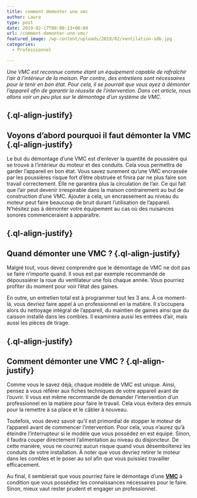 ```yaml
---
title: comment demonter une vmc
author: Laura
type: post
date: 2019-02-17T00:00:13+00:00
url: /comment-demonter-une-vmc/
featured_image: /wp-content/uploads/2019/02/ventilation-sdb.jpg
categories:
  - Professionnel

---
```

<p class="ql-align-justify">
  <em>Une VMC est reconnue comme étant un équipement capable de rafraîchir l’air à l’intérieur de la maison. Par contre, des entretiens sont nécessaires pour le tenir en bon état. Pour cela, il se pourrait que vous ayez à démonter l’appareil afin de garantir la réussite de l’intervention. Dans cet article, nous allons voir un peu plus sur le démontage d’un système de VMC.</em>
</p>

##  {.ql-align-justify}

## Voyons d’abord pourquoi il faut démonter la VMC {.ql-align-justify}

<p class="ql-align-justify">
</p>

<p class="ql-align-justify">
  Le but du démontage d’une VMC est d’enlever la quantité de poussière qui se trouve à l’intérieur du moteur et des conduits. Cela vous permettra de garder l’appareil en bon état. Vous savez surement qu’une VMC encrassée par les poussières risque fort d’être obstruée et finira par ne plus faire son travail correctement. Elle ne garantira plus la circulation de l’air. Ce qui fait que l’air peut devenir irrespirable dans la maison contrairement au but de construction d’une VMC. Ajouter à cela, un encrassement au niveau du moteur peut faire beaucoup de bruit durant l’utilisation de l’appareil. N’hésitez pas à démonter votre équipement au cas où des nuisances sonores commenceraient à apparaître.
</p>

##  {.ql-align-justify}

## Quand démonter une VMC ? {.ql-align-justify}

<p class="ql-align-justify">
</p>

<p class="ql-align-justify">
  Malgré tout, vous devez comprendre que le démontage de VMC ne doit pas se faire n’importe quand. Il vous est par exemple recommandé de dépoussiérer la roue du ventilateur une fois chaque année. Vous pourriez profiter du moment pour voir l’état des gaines.
</p>

<p class="ql-align-justify">
  En outre, un entretien total est à programmer tout les 3 ans. À ce moment-là, vous devriez faire appel à un professionnel en la matière. Il s’occupera alors du nettoyage intégral de l’appareil, du maintien de gaines ainsi que du caisson installé dans les combles. Il examinera aussi les entrées d’air, mais aussi les pièces de tirage.
</p>

##  {.ql-align-justify}

## Comment démonter une VMC ? {.ql-align-justify}

<p class="ql-align-justify">
</p>

<p class="ql-align-justify">
  Comme vous le savez déjà, chaque modèle de VMC est unique. Ainsi, pensez à vous référer aux fiches techniques de votre appareil avant de l’ouvrir. Il vous est même recommandé de demander l’intervention d’un professionnel en la matière pour faire le travail. Cela vous évitera des ennuis pour la remettre à sa place et le câbler à nouveau.
</p>

<p class="ql-align-justify">
  Toutefois, vous devez savoir qu’il est primordial de stopper le moteur de l’appareil avant de commencer l’intervention. Pour cela, vous n’aurez qu’à éteindre l’interrupteur si le modèle que vous possédez en est équipé. Sinon, il faudra couper directement l’alimentation au niveau du disjoncteur. De cette manière, vous ne courrez aucun risque quand vous désemboîterez les conduits de votre installation. À noter que vous devriez retirer le moteur dans les combles et le poser au sol afin que vous puissiez travailler efficacement.
</p>

<p class="ql-align-justify">
</p>

<p class="ql-align-justify">
  Au final, il semblerait que vous pourriez faire le démontage d’une <a href="https://www.technitoit.com/ventilation/ventilation-vmct/" target="_blank"><strong>VMC</strong></a> à condition que vous possédiez les connaissances nécessaires pour le faire. Sinon, mieux vaut rester prudent et engager un professionnel.
</p>